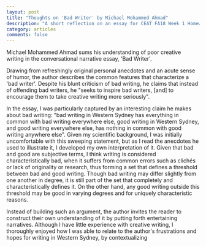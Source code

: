 ```yaml
---
layout: post
title: "Thoughts on 'Bad Writer' by Michael Mohammed Ahmad"
description: "A short reflection on an essay for CEAT FA18 Week 1 Homework assignment"
category: articles
comments: false
---
```


Michael Mohammed Ahmad sums his understanding of poor creative writing in the
conversational narrative essay, 'Bad Writer'.

Drawing from refreshingly original personal anecdotes and an acute sense of humor,
the author describes the common features that characterize a 'bad writer'. 
Despite his blunt criticism of bad writing, he claims that instead of offending
bad writers, he "seeks to inspire bad writers, [and] to encourage them to take 
creative writing more seriously".
  
In the essay, I was particularly captured by an interesting claim he makes 
about bad writing: "bad writing in
Western Sydney has everything in common with bad writing everywhere else, good 
writing in Western Sydney, and good writing everywhere else, has nothing in common 
with good writing anywhere else". Given my scientific background, I was initially 
uncomfortable with this sweeping statement, but as I read the anecdotes he used to 
illustrate it, I developed my own interpretation of it. Given that bad and good are 
subjective terms, I think writing is considered characteristically bad, when it 
suffers from common errors such as clichés or lack of originality or research, thus 
forming a set that defines a threshold between bad and good writing.
Though bad writing may differ slightly from one another in degree, it is still part 
of the set that completely and characteristically defines it. On the other hand, 
any good writing outside this threshold may be good in varying 
degrees and for uniquely characteristic reasons.

Instead of building such an argument, the author invites the reader to construct 
their own understanding of it by putting forth entertaining narratives. 
Although I have little experience with creative writing, I thoroughly enjoyed 
how I was able to relate to the author's frustrations and hopes for writing in 
Western Sydney, by contextualizing 

  
